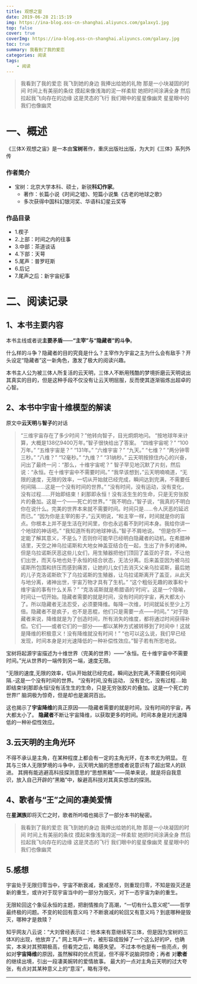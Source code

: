 ```yaml
---
title: 观想之宙
date: 2019-06-28 21:15:19
img: https://ina-blog.oss-cn-shanghai.aliyuncs.com/galaxy1.jpg
top: false
cover: true
coverImg: https://ina-blog.oss-cn-shanghai.aliyuncs.com/galaxy.jpg
toc: true
summary: 我看到了我的爱恋
categories: 阅读
tags: 
	- 阅读
---
```




>我看到了我的爱恋
我飞到她的身边
我捧出给她的礼物
那是一小块凝固的时间
时间上有美丽的条纹
摸起来像浅海的泥一样柔软
她把时间涂满全身
然后拉起我飞向存在的边缘
这是灵态的飞行
我们眼中的星星像幽灵
星星眼中的我们也像幽灵



# 一、概述
《三体X·观想之宙》是一本由**宝树**著作，重庆出版社出版，为大刘《三体》系列外传

### 作者简介
 - 宝树：北京大学本科、硕士，新锐**科幻作家**。
	- 著作：长篇小说《时间之墟》、短篇小说集《古老的地球之歌》
	- 多次获得中国科幻银河奖、华语科幻星云奖等
 
### 作品目录
- 1.楔子
- 2.上部：时间之内的往事
- 3.中部：茶道谈话
- 4.下部：天萼
- 5.尾声：普罗旺斯
- 6.后记
- 7.尾声之后：新宇宙纪事


# 二、阅读记录

## 1、本书主要内容

  本书主线或者说**主要矛盾**——**“主宰”与“隐藏者”的斗争**。  

  什么样的斗争？隐藏者的目的究竟是什么？主宰作为宇宙之主为什么会有敌手？开头设定“隐藏者”这一新角色，激发了极大的阅读兴趣。
    
  本书主人公为被三体人所复活的云天明，三体人不断用残酷的梦境折磨云天明说出其真实的目的，但是这种手段不仅没有让云天明屈服，反而使其逐渐锻炼出超卓的心智。

## 2、本书中宇宙十维模型的解读

原文中**云天明**与**智子**的对话

>“三维宇宙存在了多少时间？”他转向智子，目光炯炯地问。
“按地球年来计算，大概是138亿9400万年。”智子很快给出了答案。
“四维宇宙呢？”
“100万年。”
“五维宇宙是？”
“131年。”
“六维宇宙？”
“九天。”
“七维？”
“两分钟零三秒。”
“八维？”
“12毫秒。”
“九维？”
“31纳秒。”
云天明按捺住内心的兴奋，问出了最终一问：“那么，十维宇宙呢？”
智子罕见地沉默了片刻，然后说：“永恒。在十维宇宙中不需要时间。”
“我早该想到，”云天明喃喃道，“无限的速度，无限的效率，一切从开始就已经完成，瞬间达到完满，不需要任何间隔……这是一个没有时间的世界。”
“没有时间，没有运动，没有变化，没有过程……开始即结束！刹那即永恒！没有活生生的生命，只是无穷张胶片的叠加。这是一个——死亡的世界。”
“我不明白，”智子说，“我真的不明白你在说什么。完美的世界本来就不需要时间。时间只是……令人厌恶的延迟而已。”
“因为你是主宰的影子，”云天明说，“和主宰一样，时间就是你的盲点。你根本上并不是生活在时间里，你也永远看不到时间本身。我给你讲一个地球的神话吧。”
“我知道所有的地球神话。”智子不屑地说。
“但是你不一定能了解其意义，不是么？否则你可能早已经明白隐藏者的动机。在希腊神话里，天空之神乌拉诺斯和大地女神盖亚结合在一起，生出了许多的诸神。但是乌拉诺斯厌恶这些儿女们，用生殖器把他们顶回了盖亚的子宫，不让他们出世，而天与地也处于永恒的结合状态，无法分离。后来盖亚因为被乌拉诺斯所包围和挤压而感到痛苦，让她的儿女们去消灭父亲乌拉诺斯，最后她的儿子克洛诺斯砍下了乌拉诺斯的生殖器，让乌拉诺斯离开了盖亚，从此天与地分离，诸神出世，宇宙万物才具有了生机。”
“这个粗俗无趣的故事和十维宇宙的事有什么关系？”
“克洛诺斯就是希腊语的‘时间’。这是一个隐喻，时间让一切开始。隐藏者需要的就是时间，没有时间的宇宙，再大都太小了。所以隐藏者无法忍受，必须要降维。每降一次维，时间就延长至少上万倍。隐藏者不是疯子，也不是恶棍，他们只是需要一点——时间。”
“对于隐藏者来说，降维就是为了创造时间，所有消失的维度，都将通过时间获得补偿。它们——或者它们的一部分——都以某种方式被转移到了时间中！这就是降维的积极意义！没有降维就没有时间！”
“也可以这么说，我们早已经发现，时间本身是对光速降低的一种补偿性效应。”智子若有所思地说。


  

  宝树将起源宇宙描述为十维世界（完美的世界）——“永恒。在十维宇宙中不需要时间。”光从世界的一端传到另一端，速度无限。
  
  “无限的速度,无限的效率，切从开始就已经完成，瞬间达到完满,不需要任何问间隔.-这是一个没有时间的世界。
“没有时间,没有运动， 没有变化，没有过程....始即结束!刹那即永恒!没有活生生的生命，只是无穷张胶片的叠加。这是一个死亡的世界!”
脑洞极为惊奇，但是却也是漏洞百出。

这也揭示了**宇宙降维**的真正原因——隐藏者需要的就是时间，没有时间的宇宙，再大都太小了。
**隐藏者**不断让宇宙降维，以获取更多的时间。时间本身是对光速降低的一种补偿性效应。


## 3.云天明的主角光环
  不得不承认是主角，在某种程度上都会有一定的主角光环，在本书尤为明显。
在其与三体人无限梦境的斗争中，云天明大脑的思想或者说意识有了超出常人的跃进。
其拥有能逃避高科技探测意思的“思想黑箱”——简单来说，就是将自我意识，放入自己开辟的“黑箱”中，躲避高科技对其真实想法的探测。


 
## 4、歌者与“王”之间的凄美爱情
  在**星渊族**即将灭亡之时，歌者所吟唱也揭示了一部分本书的秘密。
  
> 我看到了我的爱恋
我飞到她的身边
我捧出给她的礼物
那是一小块凝固的时间
时间上有美丽的条纹
摸起来像浅海的泥一样柔软
她把时间涂满全身
然后拉起我飞向存在的边缘
这是灵态的飞行
我们眼中的星星像幽灵
星星眼中的我们也像幽灵
 
## 5.感想
  

  宇宙处于无限归零当中，宇宙不断衰减，衰减至尽，则重现归零，不知是毁灭还是新的重生，或许对于现宇宙当中的一部分为毁灭，对下一态宇宙为新的重生。
  
  无限轮回这个象征永恒的主题，把剧情推向了高潮，“一切有什么意义呢”——哲学最终极的问题。不变的轮回有意义吗？不断衰减的轮回又有意义吗？到底哪种是毁灭，哪种才是救赎？


  知乎网友八云说：“大刘曾经表示过：他本来有意继续写三体，但是因为宝树的三体X的出现，他放弃了。”
网上骂声一片，被形容成毁掉了一个这么好的IP，也确实，本来对其预期极高，但看完之后，略感失望。
不过本书也是有一些亮点，例如对**宇宙降维**的原因，虽然解释的优点荒诞，但不得不说脑洞惊奇；再者 对**歌者**的继续出境，引出一段凄美婉转的爱情故事。
最大的一点对主角云天明的过大夸张，有点对其某种意义上的“意淫”，略有浮夸。
 
---